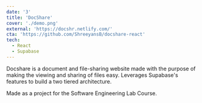 ```yaml
---
date: '3'
title: 'DocShare'
cover: './demo.png'
external: 'https://docshr.netlify.com/'
cta: 'https://github.com/ShreeyansB/docshare-react'
tech:
  - React
  - Supabase
---
```


Docshare is a document and file-sharing website made with the purpose of making the viewing and sharing of files easy. Leverages Supabase's features to build a two tiered architecture.

Made as a project for the Software Engineering Lab Course.